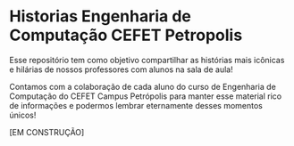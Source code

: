 # Historias Engenharia de Computação CEFET Petropolis

Esse repositório tem como objetivo compartilhar as histórias mais icônicas e hilárias de nossos professores com alunos na sala de aula! 

Contamos com a colaboração de cada aluno do curso de Engenharia de Computação do CEFET Campus Petrópolis para manter esse material rico de informações e podermos lembrar eternamente desses momentos únicos!

[EM CONSTRUÇÃO]
